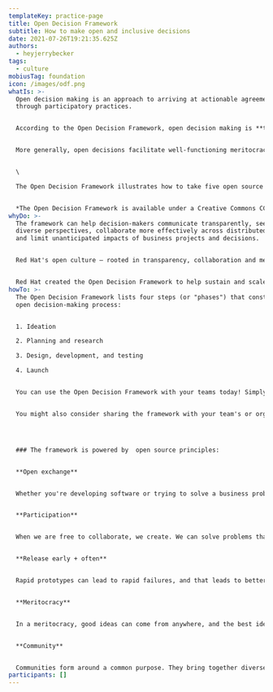 ```yaml
---
templateKey: practice-page
title: Open Decision Framework
subtitle: How to make open and inclusive decisions
date: 2021-07-26T19:21:35.625Z
authors:
  - heyjerrybecker
tags:
  - culture
mobiusTag: foundation
icon: /images/odf.png
whatIs: >-
  Open decision making is an approach to arriving at actionable agreements
  through participatory practices.


  According to the Open Decision Framework, open decision making is **transparent**, **inclusive**, and **customer-centric**. It involves clearly sharing problems, requirements, and constraints with affected parties; collaborating purposefully with multiple stakeholders to secure diverse opinions and comprehensive feedback; and managing relationships and expectations across competing needs and priorities.


  More generally, open decisions facilitate well-functioning meritocracies. Open source communities are meritocratic to the extent that they pragmatically value concrete contributions over formal titles and encourage ideas from all corners of an organization.


  \

  The Open Decision Framework illustrates how to take five open source principles--open exchange, participation, meritocracy, community, and “release early, release often”--and put them into practice throughout the process of making a decision or leading a project. The framework is flexible and offers practical steps designed to help teams collaborate with each other, identify and engage stakeholders, manage competing needs and priorities, communicate tradeoffs and business requirements, and improve decision-making.


  *The Open Decision Framework is available under a Creative Commons CC-BY-SA 4.0 license, and all files are available on GitHub.*
whyDo: >-
  The framework can help decision-makers communicate transparently, seek out
  diverse perspectives, collaborate more effectively across distributed teams,
  and limit unanticipated impacts of business projects and decisions.


  Red Hat's open culture – rooted in transparency, collaboration and meritocracy – was highlighted in *The Open Organization*, by Jim Whitehurst, the company's president and CEO. 


  Red Hat created the Open Decision Framework to help sustain and scale its open culture as it grew. As interest in open source – both in technology and as the basis of open management and culture – has taken off, Red Hat created the Open Decision Framework to empower business leaders, decision-makers, and project managers to learn from the experiences of Red Hatters and contribute their own findings back to the community.
howTo: >-
  The Open Decision Framework lists four steps (or "phases") that constitute the
  open decision-making process:


  1. Ideation

  2. Planning and research

  3. Design, development, and testing

  4. Launch


  You can use the Open Decision Framework with your teams today! Simply [download copies available online](https://opensource.com/open-organization/16/6/introducing-open-decision-framework). You can read the [plain text version](https://github.com/red-hat-people-team/open-decision-framework/blob/master/ODF-community.md) and even download [presentation slides](https://github.com/red-hat-people-team/open-decision-framework/blob/master/ODF-community.pdf) that explain the framework.


  You might also consider sharing the framework with your team's or organization's leadership. Track your team's progress using the [Open Decision Framework Maturity Model](https://github.com/red-hat-people-team/open-decision-framework/blob/master/maturity-model/Maturity-model-ODF.pdf)




  ### The framework is powered by  open source principles:


  **Open exchange**


  Whether you're developing software or trying to solve a business problem, open exchange begins when you share your "source code" with others. A free exchange of ideas is critical to creating an environment where people can learn and use existing information to develop new ideas.


  **Participation**


  When we are free to collaborate, we create. We can solve problems that no one person may be able to solve on their own. And when we can implement open standards, we enable others to participate in the future.


  **Release early + often**


  Rapid prototypes can lead to rapid failures, and that leads to better solutions faster. When you're free to experiment, you can look at problems in new ways and look for answers in new places. You can learn by doing.


  **Meritocracy**


  In a meritocracy, good ideas can come from anywhere, and the best ideas win. Everyone has access to the same information. Successful work determines which projects rise and gather support and effort from the community.


  **Community**


  Communities form around a common purpose. They bring together diverse ideas and share work. Together, a global community can create beyond the capabilities of any one individual. It multiplies effort and shares the work. Together, we can do more.
participants: []
---
```

